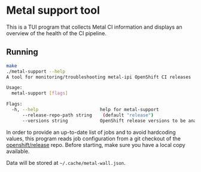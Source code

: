 # Metal support tool

This is a TUI program that collects Metal CI information and displays an
overview of the health of the CI pipeline.

## Running

``` sh
make
./metal-support --help
A tool for monitoring/troubleshooting metal-ipi OpenShift CI releases

Usage:
  metal-support [flags]

Flags:
  -h, --help                       help for metal-support
      --release-repo-path string    (default "release")
      --versions string            OpenShift release versions to be analyzed (comma separated) (default "4.19,4.18,4.17,4.16,4.15,4.14,4.13,4.12")
```

In order to provide an up-to-date list of jobs and to avoid hardcoding values, this program reads job configuration from a git checkout of the [openshift/release](https://github.com/openshift/release) repo.  Before starting, make sure you have a local copy available.

Data will be stored at `~/.cache/metal-wall.json`.
